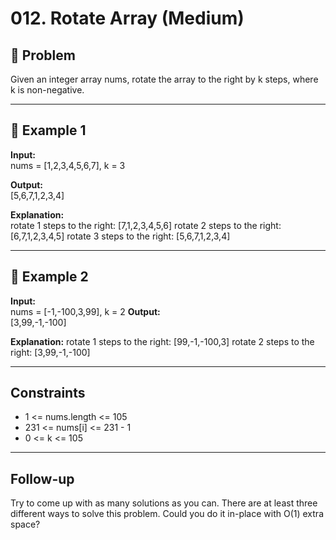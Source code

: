 # 012. Rotate Array (Medium)

## 📌 Problem
Given an integer array nums, rotate the array to the right by k steps, where k is non-negative.



---

## 🔹 Example 1
**Input:**  
nums = [1,2,3,4,5,6,7], k = 3

**Output:**  
[5,6,7,1,2,3,4]

**Explanation:**  
rotate 1 steps to the right: [7,1,2,3,4,5,6]
rotate 2 steps to the right: [6,7,1,2,3,4,5]
rotate 3 steps to the right: [5,6,7,1,2,3,4]

---

## 🔹 Example 2
**Input:**  
nums = [-1,-100,3,99], k = 2
**Output:**  
 [3,99,-1,-100]

**Explanation:** 
rotate 1 steps to the right: [99,-1,-100,3]
rotate 2 steps to the right: [3,99,-1,-100]

---

## Constraints
- 1 <= nums.length <= 105
- 231 <= nums[i] <= 231 - 1
- 0 <= k <= 105

---

## Follow-up
Try to come up with as many solutions as you can. There are at least three different ways to solve this problem.
Could you do it in-place with O(1) extra space?
